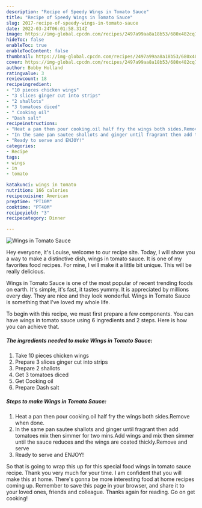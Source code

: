 ```yaml
---
description: "Recipe of Speedy Wings in Tomato Sauce"
title: "Recipe of Speedy Wings in Tomato Sauce"
slug: 2017-recipe-of-speedy-wings-in-tomato-sauce
date: 2022-03-24T06:01:58.314Z
image: https://img-global.cpcdn.com/recipes/2497a99aa8a18b53/680x482cq70/wings-in-tomato-sauce-recipe-main-photo.jpg
hideToc: false
enableToc: true
enableTocContent: false
thumbnail: https://img-global.cpcdn.com/recipes/2497a99aa8a18b53/680x482cq70/wings-in-tomato-sauce-recipe-main-photo.jpg
cover: https://img-global.cpcdn.com/recipes/2497a99aa8a18b53/680x482cq70/wings-in-tomato-sauce-recipe-main-photo.jpg
author: Bobby Holland
ratingvalue: 3
reviewcount: 18
recipeingredient:
- "10 pieces chicken wings"
- "3 slices ginger cut into strips"
- "2 shallots"
- "3 tomatoes diced"
- " Cooking oil"
- "Dash salt"
recipeinstructions:
- "Heat a pan then pour cooking.oil half fry the wings both sides.Remove when done."
- "In the same pan sautee shallots and ginger until fragrant then add tomatoes mix then simmer for two mins.Add wings and mix then simmer until the sauce reduces and the wings are coated thickly.Remove and serve"
- "Ready to serve and ENJOY!"
categories:
- Recipe
tags:
- wings
- in
- tomato

katakunci: wings in tomato 
nutrition: 166 calories
recipecuisine: American
preptime: "PT10M"
cooktime: "PT40M"
recipeyield: "3"
recipecategory: Dinner

---
```



![Wings in Tomato Sauce](https://img-global.cpcdn.com/recipes/2497a99aa8a18b53/680x482cq70/wings-in-tomato-sauce-recipe-main-photo.jpg)

Hey everyone, it's Louise, welcome to our recipe site. Today, I will show you a way to make a distinctive dish, wings in tomato sauce. It is one of my favorites food recipes. For mine, I will make it a little bit unique. This will be really delicious.

Wings in Tomato Sauce is one of the most popular of recent trending foods on earth. It's simple, it's fast, it tastes yummy. It is appreciated by millions every day. They are nice and they look wonderful. Wings in Tomato Sauce is something that I've loved my whole life.




To begin with this recipe, we must first prepare a few components. You can have wings in tomato sauce using 6 ingredients and 2 steps. Here is how you can achieve that.

<!--inarticleads1-->

##### The ingredients needed to make Wings in Tomato Sauce:

1. Take 10 pieces chicken wings
1. Prepare 3 slices ginger cut into strips
1. Prepare 2 shallots
1. Get 3 tomatoes diced
1. Get  Cooking oil
1. Prepare Dash salt




<!--inarticleads2-->

##### Steps to make Wings in Tomato Sauce:

1. Heat a pan then pour cooking.oil half fry the wings both sides.Remove when done.
1. In the same pan sautee shallots and ginger until fragrant then add tomatoes mix then simmer for two mins.Add wings and mix then simmer until the sauce reduces and the wings are coated thickly.Remove and serve
1. Ready to serve and ENJOY!



So that is going to wrap this up for this special food wings in tomato sauce recipe. Thank you very much for your time. I am confident that you will make this at home. There's gonna be more interesting food at home recipes coming up. Remember to save this page in your browser, and share it to your loved ones, friends and colleague. Thanks again for reading. Go on get cooking!
